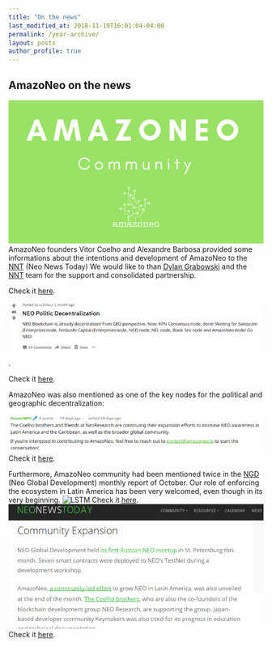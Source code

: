 ```yaml
---
title: "On the news"
last_modified_at: 2018-11-19T16:01:04-04:00
permalink: /year-archive/
layout: posts
author_profile: true
---
```


## AmazoNeo on the news 


![LSTM](/assets/images/NNT_amazoneo-community.png)
AmazoNeo founders Vitor Coelho and Alexandre Barbosa provided some informations about the intentions and development of AmazoNeo to the [NNT](https://neonewstoday.com/interviews/amazoneo-community-led-effort-to-grow-neo-in-latin-america-and-the-caribbean/) (Neo News Today)
We would like to than [Dylan Grabowski](www.twitter.com/grabowskidylan) and the [NNT](www.twitter.com/neonewstoday) team for the support and consolidated partnership.

Check it [here](https://neonewstoday.com/interviews/amazoneo-community-led-effort-to-grow-neo-in-latin-america-and-the-caribbean/).

![LSTM](/assets/images/Reddit_amazoneo.png).

Check it [here](https://www.reddit.com/r/NEO/comments/9szal4/amazoneo_community_led_effort_to_grow_neo_in/).

AmazoNeo was also mentioned as one of the key nodes for the political and geographic decentralization:

![LSTM](/assets/images/Reddit_amazoneo2.png)
Check it [here](https://www.reddit.com/r/NEO/comments/9pv1kf/neo_politic_decentralization/).

Furthermore, AmazoNeo community had been mentioned twice in the [NGD](https://github.com/neo-ngd/) (Neo Global Development) monthly report of October. Our role of enforcing the ecosystem in Latin America has been very welcomed, even though in its very beginning.
![LSTM](/assets/images/NGD_amazoneo.png)
Check it [here](https://neo.org/blog/details/4120).
![LSTM](/assets/images/NNT_amazoneo2.png)
Check it [here](https://neonewstoday.com/general/neo-global-development-releases-october-2018-monthly-report/).
